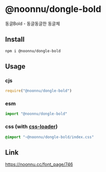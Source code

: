 # @noonnu/dongle-bold
동글Bold - 동글동글한 동글체

## Install
```sh
npm i @noonnu/dongle-bold
```
## Usage
### cjs
```js
require("@noonnu/dongle-bold")
```
### esm
```js
import "@noonnu/dongle-bold"
```
### css (with [css-loader](https://github.com/webpack-contrib/css-loader))
```css
@import "~@noonnu/dongle-bold/index.css"
```

## Link
https://noonnu.cc/font_page/746